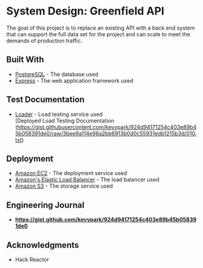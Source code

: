 # System Design: Greenfield API

The goal of this project is to replace an existing API with a back end system that can support the full data set for the project and can scale to meet the demands of production traffic.

## Built With

* [PostgreSQL](https://www.postgresql.org/docs/11/) - The database used
* [Express](http://expressjs.com/) - The web application framework used

## Test Documentation

* [Loader](https://loader.io/) - Load testing service used <br/>
[Deployed Load Testing Documentation (https://gist.githubusercontent.com/kevypark/924d94171254c403e89b45b058391de0/raw/3bee9a114e98a2bb6913b0d0c55931edb1215b3d/010.txt)<br/>


## Deployment

* [Amazon EC2](https://aws.amazon.com/ec2/) - The deployment service used 
* [Amazon's Elastic Load Balancer](https://aws.amazon.com/elasticloadbalancing/) - The load balancer used
* [Amazon S3](https://aws.amazon.com/s3/) - The storage service used


## Engineering Journal

* **https://gist.github.com/kevypark/924d94171254c403e89b45b058391de0** 


## Acknowledgments

* Hack Reactor

